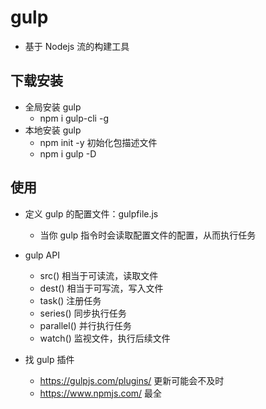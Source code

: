 # gulp

- 基于 Nodejs 流的构建工具

## 下载安装

- 全局安装 gulp
  - npm i gulp-cli -g
- 本地安装 gulp
  - npm init -y 初始化包描述文件
  - npm i gulp -D

## 使用

- 定义 gulp 的配置文件：gulpfile.js

  - 当你 gulp 指令时会读取配置文件的配置，从而执行任务

- gulp API

  - src() 相当于可读流，读取文件
  - dest() 相当于可写流，写入文件
  - task() 注册任务
  - series() 同步执行任务
  - parallel() 并行执行任务
  - watch() 监视文件，执行后续文件

- 找 gulp 插件
  - https://gulpjs.com/plugins/ 更新可能会不及时
  - https://www.npmjs.com/ 最全
